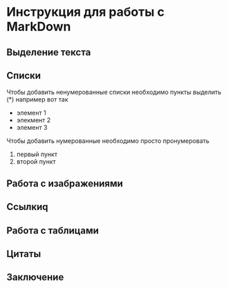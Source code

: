# Инструкция для работы с MarkDown
## Выделение текста
## Списки
Чтобы добавить ненумерованные списки необходимо пункты выделить (*) например вот так 
* элемент 1
* элекмент 2
* элемент 3

Чтобы добавить нумерованные необходимо просто пронумеровать
1. первый пункт
2. второй пункт

## Работа с изабражениями
## Ссылкиq
## Работа с таблицами
## Цитаты
## Заключение